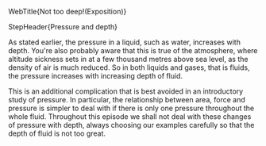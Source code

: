 WebTitle{Not too deep!(Exposition)}

StepHeader{Pressure and depth}

As stated earlier, the pressure in a liquid, such as water, increases with depth. You're also probably aware that this is true of the atmosphere, where altitude sickness sets in at a few thousand metres above sea level, as the density of air is much reduced. So in both liquids and gases, that is fluids, the pressure increases with increasing depth of fluid.

This is an additional complication that is best avoided in an introductory study of pressure. In particular, the relationship between area, force and pressure is simpler to deal with if there is only one pressure throughout the whole fluid. Throughout this episode we shall not deal with these changes of pressure with depth, always choosing our examples carefully so that the depth of fluid is not too great.

